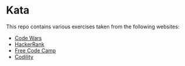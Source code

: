 # Kata

This repo contains various exercises taken from the following websites:

*   [Code Wars](www.codewars.com/)
*   [HackerRank](https://www.hackerrank.com/)
*   [Free Code Camp](https://www.freecodecamp.org)
*   [Codility](https://codility.com/programmers/lessons/1-iterations/)
